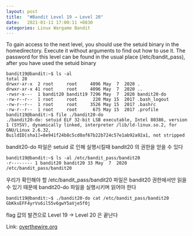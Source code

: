 ```yaml
---
layout: post
title:  "#Bandit Level 19 → Level 20"
date:   2021-01-11 17:00:11 +0830
categories: Linux Wargame Bandit
---
```


To gain access to the next level, you should use the setuid binary in the homedirectory. Execute it without arguments to find out how to use it. The password for this level can be found in the usual place (/etc/bandit_pass), after you have used the setuid binary

```
bandit19@bandit:~$ ls -al
total 28
drwxr-xr-x  2 root     root     4096 May  7  2020 .
drwxr-xr-x 41 root     root     4096 May  7  2020 ..
-rwsr-x---  1 bandit20 bandit19 7296 May  7  2020 bandit20-do
-rw-r--r--  1 root     root      220 May 15  2017 .bash_logout
-rw-r--r--  1 root     root     3526 May 15  2017 .bashrc
-rw-r--r--  1 root     root      675 May 15  2017 .profile
bandit19@bandit:~$ file ./bandit20-do 
./bandit20-do: setuid ELF 32-bit LSB executable, Intel 80386, version 1 (SYSV), dynamically linked, interpreter /lib/ld-linux.so.2, for GNU/Linux 2.6.32, BuildID[sha1]=8e941f24b8c5cd0af67b22b724c57e1ab92a92a1, not stripped
```
bandit20-do 파일은 setuid 로 인해 실행시킬때 bandit20 의 권한을 얻을 수 있다
```
bandit19@bandit:~$ ls -al /etc/bandit_pass/bandit20
-r-------- 1 bandit20 bandit20 33 May  7  2020 /etc/bandit_pass/bandit20
```
우리가 확인해야 할 /etc/bandit_pass/bandit20 파일은 bandit20 권한에서만 읽을 수 있기 때문에 bandit20-do 파일을 실행시키며 읽어야 한다

```
bandit19@bandit:~$ ./bandit20-do cat /etc/bandit_pass/bandit20
GbKksEFF4yrVs6il55v6gwY5aVje5f0j
```

flag 값의 발견으로 Level 19 → Level 20 은 끝난다


Link: [overthewire.org](https://overthewire.org/wargames/bandit/bandit20.html)
